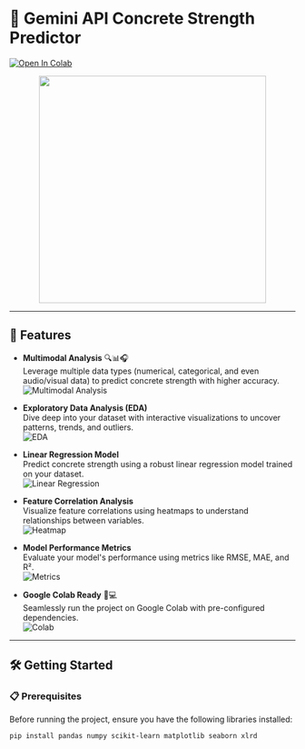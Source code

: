 # 🚀 Gemini API Concrete Strength Predictor

[![Open In Colab](https://colab.research.google.com/assets/colab-badge.svg)](https://colab.research.google.com/github/riyagpt0251/Concrete-strength-prediction/blob/main/Welcome_To_Colab.ipynb#scrollTo=Wf5KrEb6vrkR)

<div align="center">
  <img src="https://media.giphy.com/media/v1.Y2lkPTc5MGI3NjExZ2FzZ2F5d3J2b3g1dW5yYzJ6a3V0Z2Z3eGZ4eW1pdW1zN3J4eGQ3cyZlcD12MV9pbnRlcm5hbF9naWZfYnlfaWQmY3Q9Zw/HscDLVCgPl0Wby8X3K/giphy.gif" width="400">
</div>

---

## 🌟 Features

- **Multimodal Analysis** 🔍📊🎧  
  Leverage multiple data types (numerical, categorical, and even audio/visual data) to predict concrete strength with higher accuracy.  
  ![Multimodal Analysis](https://img.icons8.com/color/48/000000/data-configuration.png)

- **Exploratory Data Analysis (EDA)**  
  Dive deep into your dataset with interactive visualizations to uncover patterns, trends, and outliers.  
  ![EDA](https://img.icons8.com/color/48/000000/data-analysis.png)

- **Linear Regression Model**  
  Predict concrete strength using a robust linear regression model trained on your dataset.  
  ![Linear Regression](https://img.icons8.com/color/48/000000/linear-regression.png)

- **Feature Correlation Analysis**  
  Visualize feature correlations using heatmaps to understand relationships between variables.  
  ![Heatmap](https://img.icons8.com/color/48/000000/heat-map.png)

- **Model Performance Metrics**  
  Evaluate your model's performance using metrics like RMSE, MAE, and R².  
  ![Metrics](https://img.icons8.com/color/48/000000/analytics.png)

- **Google Colab Ready** 🧑💻  
  Seamlessly run the project on Google Colab with pre-configured dependencies.  
  ![Colab](https://img.icons8.com/color/48/000000/google-colab.png)

---

## 🛠️ Getting Started

### 📋 Prerequisites

Before running the project, ensure you have the following libraries installed:

```bash
pip install pandas numpy scikit-learn matplotlib seaborn xlrd
